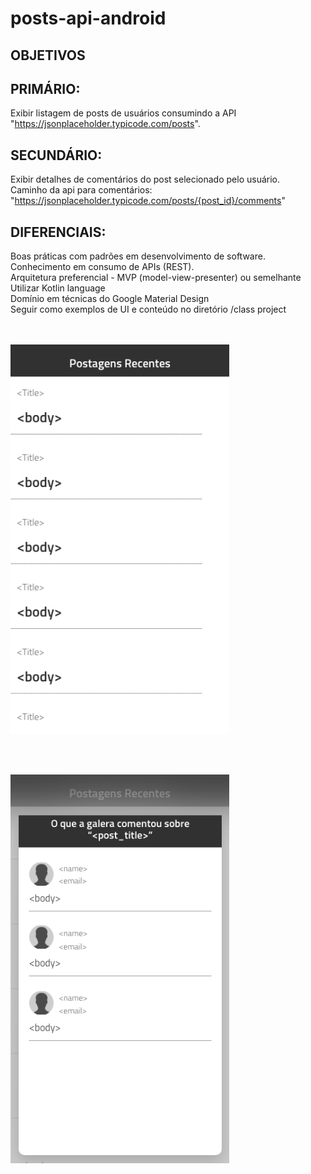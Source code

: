# posts-api-android

## OBJETIVOS

## PRIMÁRIO:
Exibir listagem de posts de usuários consumindo a API "https://jsonplaceholder.typicode.com/posts".

## SECUNDÁRIO:
Exibir detalhes de comentários do post selecionado pelo usuário.<br/>
Caminho da api para comentários: "https://jsonplaceholder.typicode.com/posts/{post_id}/comments"

## DIFERENCIAIS:
Boas práticas com padrões em desenvolvimento de software.<br/>
Conhecimento em consumo de APIs (REST).<br/>
Arquitetura preferencial - MVP (model-view-presenter) ou semelhante<br/>
Utilizar Kotlin language<br/>
Domínio em técnicas do Google Material Design<br/>
Seguir como exemplos de UI e conteúdo no diretório /class project<br/>
<br/><br/>
<p align="left">
  <img src="class project/ui_posts_example.png?raw=true" width="350" title="Posts">
</p>
<br/><br/>
<p align="left">
  <img src="class project/ui_comments_example.png?raw=true" width="350" title="Posts">
</p>
